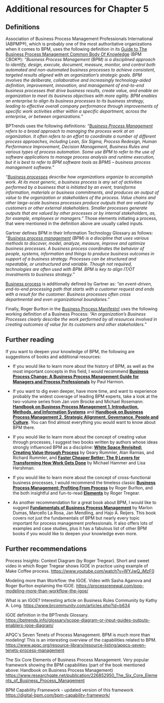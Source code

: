 # Additional resources for Chapter 5

## Definitions

Association of Business Process Management Professionals International (ABPMP®), which is probably one of the most authoritative organizations when it comes to BPM, uses the following definition in its [Guide to The Business Process Management Common Body Of Knowledge](https://www.abpmp.org/page/guide_BPM_CBOK) (BPM CBOK®): *“Business Process Management (BPM) is a disciplined approach to identify, design, execute, document, measure, monitor, and control both automated and non-automated business processes to achieve consistent, targeted results aligned with an organization’s strategic goals. BPM involves the deliberate, collaborative and increasingly technology-aided definition, improvement, innovation, and management of end-to-end business processes that drive business results, create value, and enable an organization to meet its business objectives with more agility. BPM enables an enterprise to align its business processes to its business strategy, leading to effective overall company performance through improvements of specific work activities either within a specific department, across the enterprise, or between organizations.”*

BPTrends uses the following definitions: *“[Business Process Management](https://bptrends.info/glossary/business-process-management-bpm/) refers to a broad approach to managing the process work at an organization. It often refers to an effort to coordinate a number of different process approaches, including Lean, Six Sigma, Process Redesign, Human Performance Improvement, Decision Management, Business Rules and various types of process automation. Some use BPM to refer to the use of software applications to manage process analysis and runtime execution, but it is best to refer to BPM software tools as BPMS – business process management software.”*

*“[Business processes](https://bptrends.info/glossary/business-process/) describe how organizations organize to accomplish work. At its most generic, a business process is any set of activities performed by a business that is initiated by an event, transforms information, materials or business commitments, and produces an output of value to the organization or stakeholders of the process. Value chains and other large-scale business processes produce outputs that are valued by customers or other external stakeholders. Smaller processes generate outputs that are valued by other processes or by internal stakeholders, as, for example, employees or managers.”* Those elements initiating a process, that were mentioned in the definition above are usually called inputs.

Gartner defines BPM in their Information Technology Glossary as follows: *“[Business process management](https://www.gartner.com/en/information-technology/glossary/business-process-management-bpm) (BPM) is a discipline that uses various methods to discover, model, analyze, measure, improve and optimize business processes. A business process coordinates the behavior of people, systems, information and things to produce business outcomes in support of a business strategy. Processes can be structured and repeatable, or unstructured and variable. Though not required, technologies are often used with BPM. BPM is key to align IT/OT investments to business strategy.”*

[Business process](https://www.gartner.com/en/information-technology/glossary/business-process) is additionally defined by Gartner as: *“an event-driven, end-to-end processing path that starts with a customer request and ends with a result for the customer. Business processes often cross departmental and even organizational boundaries.”*

Finally, Roger Burlton in the [Business Process Manifesto!](https://bptrends.info/resources/bp-manifesto/) uses the following working definition of a Business Process: *“An organization’s Business Processes clearly describe the work performed by all resources involved in creating outcomes of value for its customers and other stakeholders.”*

## Further reading

If you want to deepen your knowledge of BPM, the following are suggestions of books and additional resources:

* If you would like to learn more about the history of BPM, as well as the most important concepts in this field, I would recommend **[Business Process Change: A Business Process Management Guide for Managers and Process Professionals](https://www.amazon.com/Business-Process-Change-Management-Professionals-ebook/dp/B07P783B7J)** by Paul Harmon.

* If you want to dig even deeper, have more time, and want to experience probably the widest coverage of leading BPM experts, take a look at the two-volume series from Jan vom Brocke and Michael Rosemann: **[Handbook on Business Process Management 1. Introduction, Methods, and Information Systems](https://www.amazon.com/Handbook-Business-Process-Management-International-ebook/dp/B00S15QS4S)** and **[Handbook on Business Process Management 2. Strategic Alignment, Governance, People and Culture](https://www.amazon.com/Handbook-Business-Process-Management-International-ebook/dp/B00S16RLX4)**. You can find almost everything you would want to know about BPM there.

* If you would like to learn more about the concept of creating value through processes, I suggest two books written by authors whose ideas strongly influenced BPM as a discipline: **[White Space Revisited: Creating Value through Process](https://www.amazon.com/White-Space-Revisited-Creating-through-ebook/dp/B00316UN0M)** by Geary Rummler, Alan Ramias, and Richard Rummler, and **[Faster Cheaper Better: The 9 Levers for Transforming How Work Gets Done](https://www.amazon.com/Faster-Cheaper-Better-Levers-Transforming-ebook/dp/B003EVJK9Y)** by Michael Hammer and Lisa Hershman.

* If you would like to learn more about the concept of cross-functional business processes, I would recommend the timeless classic **[Business Process Management: Profiting From Process](https://www.amazon.com/Business-Process-Management-Profiting-White-ebook/dp/B004W25DGI)** by Roger Burlton, and the both insightful and fun-to-read **[Elements](https://tregearbpm.com/product/elements/)** by Roger Tregear.

* As another recommendation for a great book about BPM, I would like to suggest **[Fundamentals of Business Process Management](https://www.amazon.com/Fundamentals-Business-Process-Management-Marlon-ebook/dp/B07BP2X2M7)** by Marlon Dumas, Marcello La Rosa, Jan Mendling, and Hajo A. Reijers. This book covers not just the fundamentals of BPM but nearly every topic important for process management professionals. It also offers lots of examples and case studies, plus it has a fabulous list of other BPM books if you would like to deepen your knowledge even more.

## Further recommendations

Process Insights: Context Diagram (by Roger Tregear). Short and sweet video in which Roger Tregear shows IGOE in practice using example of Make Coffee process.
https://www.youtube.com/watch?v=WYJwQ_iMzF0

Modeling more than Workflow: the IGOE. Video with Sasha Aganova and Roger Burlton explaining the IGOE.
https://processrenewal.com/pop-modeling-more-than-workflow-the-igoe/

What is an IGOE? Interesting article on Business Rules Community by Kathy A. Long.
https://www.brcommunity.com/articles.php?id=b634

IGOE definition in the BPTrends Glossary.
https://bptrends.info/glossary/scope-diagram-or-input-guides-outputs-enablers-igoe-diagram/

APQC's Seven Tenets of Process Management. BPM is much more than modeling! This is an interesting overview of the capabilities related to BPM.
https://www.apqc.org/resource-library/resource-listing/apqcs-seven-tenets-process-management

The Six Core Elements of Business Process Management. Very popular framework showing the BPM capabilities (part of the book mentioned above: Handbook on Business Process Management)
https://www.researchgate.net/publication/226852950_The_Six_Core_Elements_of_Business_Process_Management

BPM Capability Framework - updated version of this framework
https://digital-bpm.com/bpm-capability-framework/

